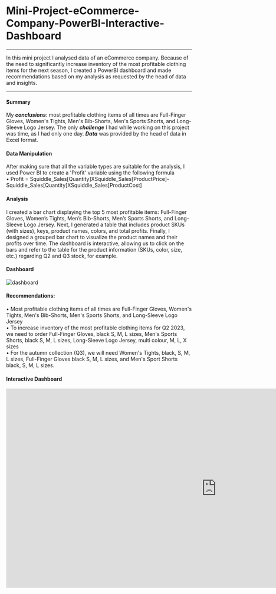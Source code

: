 # Mini-Project-eCommerce-Company-PowerBI-Interactive-Dashboard
---

In this mini project I analysed data of an eCommerce company. Because of the need to significantly increase inventory of the most profitable clothing items for the next season, I created a PowerBI dashboard and made recommendations based on my analysis as requested by the head of data and insights.

---

#### Summary
My ***conclusions***: most profitable clothing items of all times are Full-Finger Gloves, Women's Tights, Men's Bib-Shorts, Men's Sports Shorts, and Long-Sleeve Logo Jersey.
The only ***challenge*** I had while working on this project was time, as I had only one day. ***Data*** was provided by the head of data in Excel format. 

#### Data Manipulation
After making sure that all the variable types are suitable for the analysis, I used Power BI to create a 'Profit' variable using the following formula\
•	Profit = Squiddle_Sales[Quantity]XSquiddle_Sales[ProductPrice]-Squiddle_Sales[Quantity]XSquiddle_Sales[ProductCost] 

#### Analysis
I created a bar chart displaying the top 5 most profitable items: Full-Finger Gloves, Women’s Tights, Men’s Bib-Shorts, Men’s Sports Shorts, and Long-Sleeve Logo Jersey. Next, I generated a table that includes product SKUs (with sizes), keys, product names, colors, and total profits. Finally, I designed a grouped bar chart to visualize the product names and their profits over time. The dashboard is interactive, allowing us to click on the bars and refer to the table for the product information (SKUs, color, size, etc.) regarding Q2 and Q3 stock, for example.
#### Dashboard
![dashboard](/img/posts/dashboard2.png "dashboard") 

#### Recommendations:
• Most profitable clothing items of all times are Full-Finger Gloves, Women's Tights, Men's Bib-Shorts, Men's Sports Shorts, and Long-Sleeve Logo Jersey\
• To increase inventory of the most profitable clothing items for Q2 2023, we need to order Full-Finger Gloves, black S, M, L sizes, Men's Sports Shorts, black S, M, L sizes, Long-Sleeve Logo Jersey, multi colour, M, L, X sizes\
• For the autumn collection (Q3), we will need Women's Tights, black, S, M, L sizes, Full-Finger Gloves black S, M, L sizes, and Men's Sport Shorts black, S, M, L sizes.

#### Interactive Dashboard
<iframe title="Dashboard day project" width="1140" height="541.25" src="https://app.powerbi.com/reportEmbed?reportId=67ccd2f0-b1b4-4995-afdb-9f1a65317abd&autoAuth=true&ctid=15830474-cef0-4326-88db-96e5ab019d8a" frameborder="0" allowFullScreen="true"></iframe>





